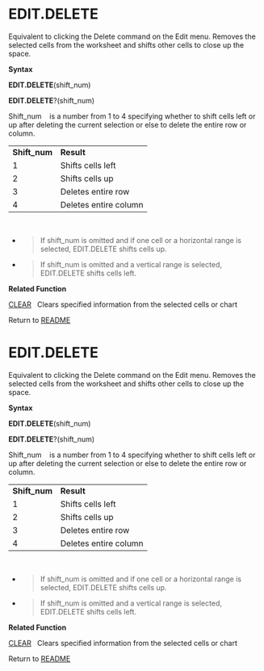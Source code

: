 # EDIT.DELETE

Equivalent to clicking the Delete command on the Edit menu. Removes the
selected cells from the worksheet and shifts other cells to close up the
space.

**Syntax**

**EDIT.DELETE**(shift\_num)

**EDIT.DELETE**?(shift\_num)

Shift\_num&nbsp;&nbsp;&nbsp;&nbsp;is a number from 1 to 4 specifying
whether to shift cells left or up after deleting the current selection
or else to delete the entire row or column.

|                |                       |
| -------------- | --------------------- |
| **Shift\_num** | **Result**            |
| 1              | Shifts cells left     |
| 2              | Shifts cells up       |
| 3              | Deletes entire row    |
| 4              | Deletes entire column |

&nbsp;

  - > If shift\_num is omitted and if one cell or a horizontal range is
    > selected, EDIT.DELETE shifts cells up.

  - > If shift\_num is omitted and a vertical range is selected,
    > EDIT.DELETE shifts cells left.


**Related Function**

[CLEAR](CLEAR.md)&nbsp;&nbsp;&nbsp;Clears specified information from the selected
cells or chart



Return to [README](README.md#E)

# EDIT.DELETE

Equivalent to clicking the Delete command on the Edit menu. Removes the
selected cells from the worksheet and shifts other cells to close up the
space.

**Syntax**

**EDIT.DELETE**(shift\_num)

**EDIT.DELETE**?(shift\_num)

Shift\_num&nbsp;&nbsp;&nbsp;&nbsp;is a number from 1 to 4 specifying
whether to shift cells left or up after deleting the current selection
or else to delete the entire row or column.

|                |                       |
| -------------- | --------------------- |
| **Shift\_num** | **Result**            |
| 1              | Shifts cells left     |
| 2              | Shifts cells up       |
| 3              | Deletes entire row    |
| 4              | Deletes entire column |

&nbsp;

  - > If shift\_num is omitted and if one cell or a horizontal range is
    > selected, EDIT.DELETE shifts cells up.

  - > If shift\_num is omitted and a vertical range is selected,
    > EDIT.DELETE shifts cells left.


**Related Function**

[CLEAR](CLEAR.md)&nbsp;&nbsp;&nbsp;Clears specified information from the selected
cells or chart



Return to [README](README.md#E)

